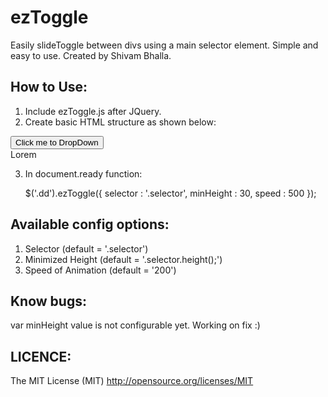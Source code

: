 ezToggle  
========
Easily slideToggle between divs using a main selector element. Simple and easy to use. Created by Shivam Bhalla. 

How to Use:
-----------
1. Include ezToggle.js after JQuery.
2. Create basic HTML structure as shown below:

<div class="dd"><!-- opened class is optional -->
	<button class="selector">Click me to DropDown</button>
	<div class="content">Lorem</div>
</div>

3. In document.ready function:
	
	$('.dd').ezToggle({
	   selector : '.selector',
	   minHeight : 30,
	   speed : 500
	});

Available config options:
-------------------------
1. Selector (default = '.selector')
2. Minimized Height (default = '.selector.height();')
3. Speed of Animation (default = '200')

Know bugs: 
----------
var minHeight value is not configurable yet. Working on fix :)

LICENCE: 
--------
The MIT License (MIT)
http://opensource.org/licenses/MIT

